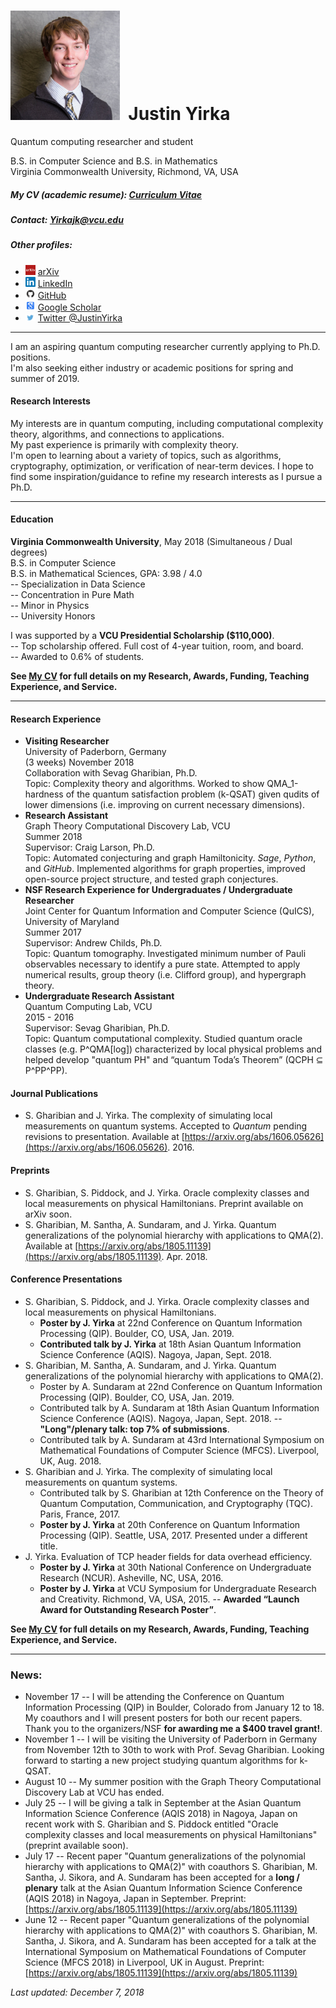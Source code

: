 # <img src="./Headshot1.jpg" style="height: 175px;" />&nbsp; Justin Yirka  

Quantum computing researcher and student  

B.S. in Computer Science and B.S. in Mathematics  
Virginia Commonwealth University, Richmond, VA, USA

##### My CV (academic resume): [Curriculum Vitae](./CV_JYirka.pdf)

##### Contact: [Yirkajk@vcu.edu](mailto:Yirkajk@vcu.edu)

##### Other profiles:

  - <img src="./logos/arxiv.jpg" width="16"> [arXiv](https://arxiv.org/a/yirka_j_1.html)
  - <img src="./logos/linkedin.png" width="16"> [LinkedIn](https://www.linkedin.com/in/yirkajk/)
  - <img src="./logos/github.png" width="16"> [GitHub](https://github.com/yirkajk)
  - <img src="./logos/googlescholar.png" width="16"> [Google Scholar](https://scholar.google.com/citations?user=UxIpR_UAAAAJ)
  - <img src="./logos/twitter.jpg" width="16"> [Twitter @JustinYirka](https://twitter.com/JustinYirka)

***

I am an aspiring quantum computing researcher currently applying to Ph.D. positions.  
I'm also seeking either industry or academic positions for spring and summer of 2019.

#### Research Interests
My interests are in quantum computing, including computational complexity theory, algorithms, and connections to applications.  
My past experience is primarily with complexity theory.  
I'm open to learning about a variety of topics, such as algorithms, cryptography, optimization, or verification of near-term devices. I hope to find some inspiration/guidance to refine my research interests as I pursue a Ph.D.

***

#### Education
**Virginia Commonwealth University**, May 2018 (Simultaneous / Dual degrees)  
B.S. in Computer Science  
B.S. in Mathematical Sciences, GPA: 3.98 / 4.0  
\-- Specialization in Data Science  
\-- Concentration in Pure Math  
\-- Minor in Physics  
\-- University Honors

I was supported by a **VCU Presidential Scholarship ($110,000)**.  
\-- Top scholarship offered. Full cost of 4-year tuition, room, and board.  
\-- Awarded to 0.6% of students.

**See [My CV](./CV_JYirka.pdf) for full details on my Research, Awards, Funding, Teaching Experience, and Service.**

***

#### Research Experience
  - **Visiting Researcher**  
  University of Paderborn, Germany  
  (3 weeks) November 2018  
  Collaboration with Sevag Gharibian, Ph.D.  
  Topic: Complexity theory and algorithms. Worked to show QMA_1-hardness of the quantum satisfaction problem (k-QSAT) given qudits of lower dimensions (i.e. improving on current necessary dimensions).
  - **Research Assistant**  
  Graph Theory Computational Discovery Lab, VCU  
  Summer 2018  
  Supervisor: Craig Larson, Ph.D.  
  Topic: Automated conjecturing and graph Hamiltonicity. *Sage*, *Python*, and *GitHub*. Implemented algorithms for graph properties, improved open-source project structure, and tested graph conjectures.
  - **NSF Research Experience for Undergraduates / Undergraduate Researcher**  
  Joint Center for Quantum Information and Computer Science (QuICS), University of Maryland  
  Summer 2017  
  Supervisor: Andrew Childs, Ph.D.  
  Topic: Quantum tomography. Investigated minimum number of Pauli observables necessary to identify a pure state. Attempted to apply numerical results, group theory (i.e. Clifford group), and hypergraph theory.
  - **Undergraduate Research Assistant**  
  Quantum Computing Lab, VCU  
  2015 - 2016  
  Supervisor: Sevag Gharibian, Ph.D.  
  Topic: Quantum computational complexity. Studied quantum oracle classes (e.g. P^QMA[log]) characterized by local physical problems and helped develop "quantum PH" and “quantum Toda’s Theorem” (QCPH ⊆ P^PP^PP).

#### Journal Publications
  - S. Gharibian and J. Yirka. The complexity of simulating local measurements on quantum systems. Accepted to *Quantum* pending revisions to presentation. Available at [https://arxiv.org/abs/1606.05626](https://arxiv.org/abs/1606.05626). 2016.

#### Preprints
  - S. Gharibian, S. Piddock, and J. Yirka. Oracle complexity classes and local measurements on physical Hamiltonians. Preprint available on arXiv soon.
  - S. Gharibian, M. Santha, A. Sundaram, and J. Yirka. Quantum generalizations of the polynomial hierarchy with applications to QMA(2). Available at [https://arxiv.org/abs/1805.11139](https://arxiv.org/abs/1805.11139). Apr. 2018.

#### Conference Presentations
  - S. Gharibian, S. Piddock, and J. Yirka. Oracle complexity classes and local measurements on physical Hamiltonians.
      - **Poster by J. Yirka** at 22nd Conference on Quantum Information Processing (QIP). Boulder, CO, USA, Jan. 2019.
      - **Contributed talk by J. Yirka** at 18th Asian Quantum Information Science Conference (AQIS). Nagoya, Japan, Sept. 2018.  
  - S. Gharibian, M. Santha, A. Sundaram, and J. Yirka. Quantum generalizations of the polynomial hierarchy with applications to QMA(2).
      - Poster by A. Sundaram at 22nd Conference on Quantum Information Processing (QIP). Boulder, CO, USA, Jan. 2019.
      - Contributed talk by A. Sundaram at 18th Asian Quantum Information Science Conference (AQIS). Nagoya, Japan, Sept. 2018. -- **"Long"/plenary talk: top 7% of submissions**.
      - Contributed talk by A. Sundaram at 43rd International Symposium on Mathematical Foundations of Computer Science (MFCS). Liverpool, UK, Aug. 2018.
  - S. Gharibian and J. Yirka. The complexity of simulating local measurements on quantum systems.
      - Contributed talk by S. Gharibian at 12th Conference on the Theory of Quantum Computation, Communication, and Cryptography (TQC). Paris, France, 2017.
      - **Poster by J. Yirka** at 20th Conference on Quantum Information Processing (QIP). Seattle, USA, 2017. Presented under a different title.
  - J. Yirka. Evaluation of TCP header fields for data overhead efficiency.
      - **Poster by J. Yirka** at 30th National Conference on Undergraduate Research (NCUR). Asheville, NC, USA, 2016.
      - **Poster by J. Yirka** at VCU Symposium for Undergraduate Research and Creativity. Richmond, VA, USA, 2015. -- **Awarded “Launch Award for Outstanding Research Poster”**.

**See [My CV](./CV_JYirka.pdf) for full details on my Research, Awards, Funding, Teaching Experience, and Service.**

***

### News:
  * November 17 -- I will be attending the Conference on Quantum Information Processing (QIP) in Boulder, Colorado from January 12 to 18. My coauthors and I will present posters for both our recent papers.  
  Thank you to the organizers/NSF **for awarding me a $400 travel grant!**.
  * November 1 -- I will be visiting the University of Paderborn in Germany from November 12th to 30th to work with Prof. Sevag Gharibian. Looking forward to starting a new project studying quantum algorithms for k-QSAT.
  * August 10 -- My summer position with the Graph Theory Computational Discovery Lab at VCU has ended.  
  * July 25 -- I will be giving a talk in September at the Asian Quantum Information Science Conference (AQIS 2018) in Nagoya, Japan on recent work with S. Gharibian and S. Piddock entitled "Oracle complexity classes and local measurements on physical Hamiltonians" (preprint available soon).
  * July 17 -- Recent paper "Quantum generalizations of the polynomial hierarchy with applications to QMA(2)" with coauthors S. Gharibian, M. Santha, J. Sikora, and A. Sundaram has been accepted for a **long / plenary** talk at the Asian Quantum Information Science Conference (AQIS 2018) in Nagoya, Japan in September. Preprint: [https://arxiv.org/abs/1805.11139](https://arxiv.org/abs/1805.11139)
  * June 12 -- Recent paper "Quantum generalizations of the polynomial hierarchy with applications to QMA(2)" with coauthors S. Gharibian, M. Santha, J. Sikora, and A. Sundaram has been accepted for a talk at the International Symposium on Mathematical Foundations of Computer Science (MFCS 2018) in Liverpool, UK in August. Preprint: [https://arxiv.org/abs/1805.11139](https://arxiv.org/abs/1805.11139)

*Last updated: December 7, 2018*
